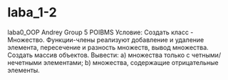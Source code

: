 # laba_1-2
laba0_OOP
Аndrey
Group 5
POIBMS
Условие:
Создать класс - Множество. Функции-члены реализуют добавление и удаление элемента, пересечение и разность множеств, вывод множества. Создать массив объектов. Вывести: a) множества только с четными/нечетными элементами; b) множества, содержащие отрицательные элементы.
